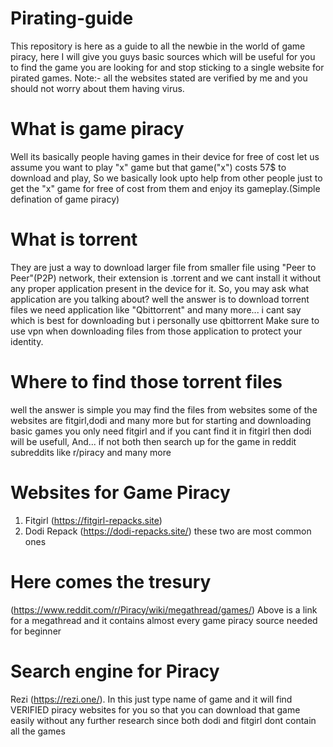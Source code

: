 # Pirating-guide
This repository is here as a guide to all the newbie in the world of game piracy, here I will give you guys basic sources which will be useful for you to find the game you are looking for and stop sticking to a single website for pirated games. Note:- all the websites stated are verified by me and you should not worry about them having virus.

# What is game piracy
Well its basically people having games in their device for free of cost let us assume you want to play "x" game but that game("x") costs 57$ to download and play, So we basically look upto help from other people just to get the "x" game for free of cost from them and enjoy its gameplay.(Simple defination of game piracy)

# What is torrent
They are just a way to download larger file from smaller file using "Peer to Peer"(P2P) network, their extension is .torrent and we cant install it without any proper application present in the device for it.
So, you may ask what application are you talking about? well the answer is to download torrent files we need application like "Qbittorrent" and many more... i cant say which is best for downloading but i personally use qbittorrent
Make sure to use vpn when downloading files from those application to protect your identity.

# Where to find those torrent files
well the answer is simple you may find the files from websites some of the websites are fitgirl,dodi and many more but for starting and downloading basic games you only need fitgirl and if you cant find it in fitgirl then dodi will be usefull, And... if not both then search up for the game in reddit subreddits like r/piracy and many more 

# Websites for Game Piracy 
1. Fitgirl  (https://fitgirl-repacks.site)
2. Dodi Repack (https://dodi-repacks.site/)
these two are most common ones

# Here comes the tresury
(https://www.reddit.com/r/Piracy/wiki/megathread/games/)
Above is a link for a megathread and it contains almost every game piracy source needed for beginner

# Search engine for Piracy
Rezi (https://rezi.one/). 
In this just type name of game and it will find VERIFIED piracy websites for you so that you can download that game easily without any further research since both dodi and fitgirl dont contain all the games
